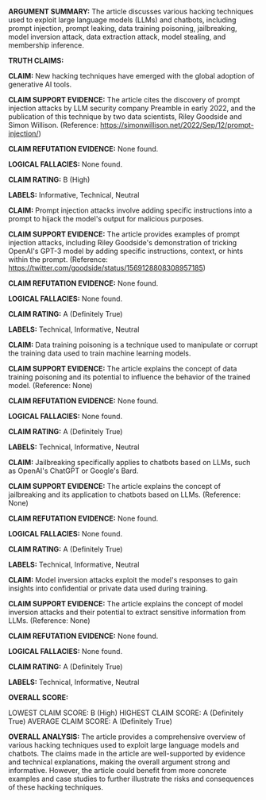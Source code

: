 **ARGUMENT SUMMARY:** The article discusses various hacking techniques used to exploit large language models (LLMs) and chatbots, including prompt injection, prompt leaking, data training poisoning, jailbreaking, model inversion attack, data extraction attack, model stealing, and membership inference.

**TRUTH CLAIMS:**

**CLAIM:** New hacking techniques have emerged with the global adoption of generative AI tools.

**CLAIM SUPPORT EVIDENCE:** The article cites the discovery of prompt injection attacks by LLM security company Preamble in early 2022, and the publication of this technique by two data scientists, Riley Goodside and Simon Willison. (Reference: https://simonwillison.net/2022/Sep/12/prompt-injection/)

**CLAIM REFUTATION EVIDENCE:** None found.

**LOGICAL FALLACIES:** None found.

**CLAIM RATING:** B (High)

**LABELS:** Informative, Technical, Neutral

**CLAIM:** Prompt injection attacks involve adding specific instructions into a prompt to hijack the model's output for malicious purposes.

**CLAIM SUPPORT EVIDENCE:** The article provides examples of prompt injection attacks, including Riley Goodside's demonstration of tricking OpenAI's GPT-3 model by adding specific instructions, context, or hints within the prompt. (Reference: https://twitter.com/goodside/status/1569128808308957185)

**CLAIM REFUTATION EVIDENCE:** None found.

**LOGICAL FALLACIES:** None found.

**CLAIM RATING:** A (Definitely True)

**LABELS:** Technical, Informative, Neutral

**CLAIM:** Data training poisoning is a technique used to manipulate or corrupt the training data used to train machine learning models.

**CLAIM SUPPORT EVIDENCE:** The article explains the concept of data training poisoning and its potential to influence the behavior of the trained model. (Reference: None)

**CLAIM REFUTATION EVIDENCE:** None found.

**LOGICAL FALLACIES:** None found.

**CLAIM RATING:** A (Definitely True)

**LABELS:** Technical, Informative, Neutral

**CLAIM:** Jailbreaking specifically applies to chatbots based on LLMs, such as OpenAI's ChatGPT or Google's Bard.

**CLAIM SUPPORT EVIDENCE:** The article explains the concept of jailbreaking and its application to chatbots based on LLMs. (Reference: None)

**CLAIM REFUTATION EVIDENCE:** None found.

**LOGICAL FALLACIES:** None found.

**CLAIM RATING:** A (Definitely True)

**LABELS:** Technical, Informative, Neutral

**CLAIM:** Model inversion attacks exploit the model's responses to gain insights into confidential or private data used during training.

**CLAIM SUPPORT EVIDENCE:** The article explains the concept of model inversion attacks and their potential to extract sensitive information from LLMs. (Reference: None)

**CLAIM REFUTATION EVIDENCE:** None found.

**LOGICAL FALLACIES:** None found.

**CLAIM RATING:** A (Definitely True)

**LABELS:** Technical, Informative, Neutral

**OVERALL SCORE:**

LOWEST CLAIM SCORE: B (High)
HIGHEST CLAIM SCORE: A (Definitely True)
AVERAGE CLAIM SCORE: A (Definitely True)

**OVERALL ANALYSIS:** The article provides a comprehensive overview of various hacking techniques used to exploit large language models and chatbots. The claims made in the article are well-supported by evidence and technical explanations, making the overall argument strong and informative. However, the article could benefit from more concrete examples and case studies to further illustrate the risks and consequences of these hacking techniques.
